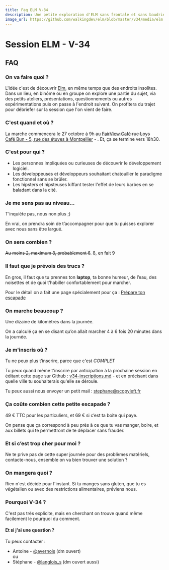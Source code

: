 ```yaml
---
title: Faq ELM V-34
description: Une petite exploration d'ELM sans frontale et sans baudrier du côté de Montpellier.
image_url: https://github.com/walkingdev/elm/blob/master/v34/media/elm.png?raw=true
---
```


# Session ELM - V-34

## FAQ

### On va faire quoi ?

L'idée c'est de découvrir [Elm](http://elm-lang.org/), en même temps que des endroits insolites.
Dans un lieu, en binôme ou en groupe on explore une partie du sujet, via des petits ateliers, présentations, questionnements ou autres expérimentations puis on passe à l'endroit suivant.
On profitera du trajet pour débriefer sur la session que l'on vient de faire.

### C'est quand et où ?

La marche commencera le 27 octobre à 9h au ~~[FairView Café](http://www.openstreetmap.org/node/1347108117) rue Loys~~  
[Café Bun - 5, rue des étuves à Montpellier](http://osm.org/go/xVygEvf3l) - .
Et, ça se termine vers 18h30.

### C'est pour qui ?

- Les personnes impliquées ou curieuses de découvrir le développement logiciel.
- Les développeuses et développeurs souhaitant chatouiller le paradigme fonctionnel sans se brûler.
- Les hipsters et hipsteuses kiffant tester l'effet de leurs barbes en se baladant dans la cité.

### Je me sens pas au niveau…

T’inquiète pas, nous non plus ;)

En vrai, on prendra soin de t’accompagner pour que tu puisses explorer avec nous sans être largué.

### On sera combien ?

~~Au moins 2, maximum 8, probablement 6~~. 
8, en fait 9

### Il faut que je prévois des trucs ?

En gros, il faut que tu prennes ton **laptop**, ta bonne humeur, de l’eau, des noisettes et de quoi t’habiller confortablement pour marcher.

Pour le détail on a fait une page spécialement pour ça : [Prépare ton escapade](http://walkingdev.fr/#walkingdev/elm/blob/master/v34/prepare-ton-escapade.md)

### On marche beaucoup ?

Une dizaine de kilomètres dans la journée.

On a calculé ça en se disant qu’on allait marcher 4 à 6 fois 20 minutes dans la journée.

### Je m'inscris où ?

Tu ne peux plus t’inscrire, parce que c'est *COMPLET*

Tu peux quand même t'inscrire par anticipation à la prochaine session en éditant cette page sur Github : [v34-inscriptions.md](https://github.com/walkingdev/elm/edit/master/v34/inscriptions.md) - et en précisant dans quelle ville tu souhaiterais qu'elle se déroule.

Tu peux aussi nous envoyer un petit mail : [stephane@scopyleft.fr](mailto:stephane@scopyleft.fr)

### Ça coûte combien cette petite escapade ?

49 € TTC pour les particuliers, et 69 € si c’est ta boite qui paye.

On pense que ça correspond à peu près à ce que tu vas manger, boire, et aux billets qui te permettront de te déplacer sans frauder.

### Et si c’est trop cher pour moi ?

Ne te prive pas de cette super journée pour des problèmes matériels, contacte-nous, ensemble on va bien trouver une solution ? 

### On mangera quoi ?

Rien n'est décidé pour l'instant. Si tu manges sans gluten, que tu es végétalien ou avec des restrictions alimentaires, préviens nous.

### Pourquoi V-34 ?

C'est pas très explicite, mais en cherchant on trouve quand même facilement le pourquoi du comment.

#### Et si j'ai une question ?

Tu peux contacter :  
- Antoine - [@avernois](http://twitter.com/avernois) (dm ouvert)  
ou  
- Stéphane - [@langlois_s](http://twitter.com/langlois_s) (dm ouvert aussi) 

